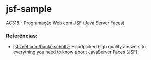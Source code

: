 # jsf-sample
AC318 - Programação Web com JSF (Java Server Faces)

### Referências:
- [jsf.zeef.com/bauke.scholtz:](https://jsf.zeef.com/bauke.scholtz) Handpicked high quality answers to everything you need to know about JavaServer Faces (JSF).

